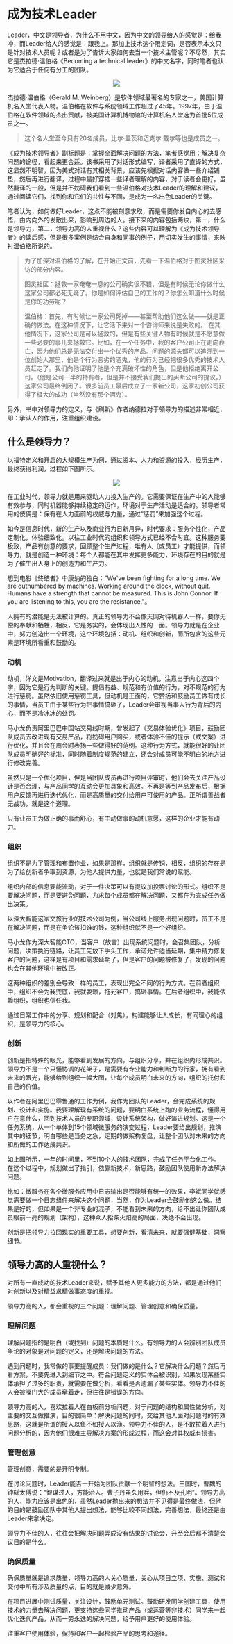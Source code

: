 # 成为技术Leader

Leader，中文是领导者，为什么不用中文，因为中文的领导给人的感觉是：给我冲，而Leader给人的感觉是：跟我上。那加上技术这个限定词，是否表示本文只是针对技术人员呢？或者是为了告诉大家如何去当一个技术主管呢？不尽然，其实它是杰拉德·温伯格《Becoming a technical leader》的中文名字，同时笔者也认为它适合于任何有分工的团队。

<center>
<img src="https://weipeng2k.github.io/lunatic-diary/resources/become-a-leader/become-a-tech-leader-preface.jpg" />
</center>

杰拉德·温伯格（Gerald M. Weinberg）是软件领域最著名的专家之一，美国计算机名人堂代表人物。温伯格在软件与系统领域工作超过了45年。1997年，由于温伯格在软件领域的杰出贡献，被美国计算机博物馆的计算机名人堂选为首批5位成员之一。

> 这个名人堂至今只有20名成员，比尔·盖茨和迈克尔·戴尔等也是成员之一。

《成为技术领导者》副标题是：掌握全面解决问题的方法，笔者感觉用：解决复杂问题的途径，看起来更合适。该书采用了对话形式编写，译者采用了直译的方式，这显然不明智，因为美式对话有其相关背景，应该先根据对话内容做一些介绍铺垫，然后再进行翻译，过程中最好穿插一些译者理解的内容，对于读者会更好。虽然翻译的一般，但是并不妨碍我们看到一些温伯格对技术Leader的理解和建议，通过阅读它们，找到你和它们的共性与不同，是成为一名出色Leader的关键。

笔者认为，如何做好Leader，这点不能被刻意求取，而是需要你发自内心的去感悟，由内向外的发散出来，影响到周边的人。接下来的内容包括两块，第一，什么是领导力，第二，领导力高的人重视什么？这些内容可以理解为《成为技术领导者》的读后感，但是很多案例是结合自身和同事的例子，用切实发生的事情，来映衬温伯格所说的。

> 为了加深对温伯格的了解，在开始正文前，先看一下温伯格对于图灵社区采访的部分内容。
>
> 图灵社区：拯救一家奄奄一息的公司确实很不错，但是有时候无论你做什么这家公司都必死无疑了。你是如何评估自己的工作的？你怎么知道什么时候是你的功劳呢？
>
> 温伯格：首先，有时候让一家公司死掉——甚至帮助他们这么做——就是正确的做法。在这种情况下，让它活下来对一个咨询师来说是失败的。
在其他情况下，这家公司是可以拯救的，但是有些关键人物有时候就是不愿意做一些必要的事儿来拯救它。比如，在一个任务中，我的客户公司正在走向衰亡，因为他们总是无法交付出一个优秀的产品。问题的源头都可以追溯到一位创始人那里，他是个行为恶劣的酒鬼，他的行为已经把很多优秀的技术人员赶走了。我们向他证明了他是个充满破坏性的角色，但是他拒绝离开公司。（他是公司一半的持有者，但是并不接受我们提出的买断公司的提议。）这家公司最终倒闭了。很多前员工最后成立了一家新公司，这家初创公司获得了极大的成功（当然没有那个酒鬼）。

另外，书中对领导力的定义，与《刷新》作者纳德拉对于领导力的描述非常相近，即：承认人的作用，注重组织建设。

## 什么是领导力？

以福特定义和开启的大规模生产为例，通过资本、人力和资源的投入，经历生产，最终获得利润，过程如下图所示。

<center>
<img src="https://weipeng2k.github.io/lunatic-diary/resources/become-a-leader/btl-product.png" />
</center>

在工业时代，领导力就是用来驱动人力投入生产的。它需要保证在生产中的人能够有效参与，同时机器能够持续稳定的运作，环境对于生产活动是适合的。领导者常用的伎俩是：保有在人力面前的权威与力量，通过“惩罚”来加强这个过程。

如今是信息时代，新的生产以及商业行为日新月异，时代要求：服务个性化，产品定制化，体验细致化。以往工业时代的组织和领导方式已经不合时宜。这种服务要极致，产品有创意的要求，回顾整个生产过程，唯有人（或员工）才能提供，而领导力，就是创造一种环境：每个人都能在其中发挥更多能力，环境存在的目的就是为了催生出人身上的创造力和生产力。

想到电影《终结者》中康纳的独白："We've been fighting for a long time. We are outnumbered by machines. Working around the clock, without quit. Humans have a strength that cannot be measured. This is John Connor. If you are listening to this, you are the resistance."。

人拥有的潜能是无法被计算的。真正的领导力不会像天网对待机器人一样，要你无偿的奉献和牺牲，相反，它是务实的，会体现出人性的一面。领导力就是在企业中，努力创造出一个环境，这个环境包括：动机、组织和创新，而所包含的这些元素是环境所看重和鼓励的。

### 动机

动机，洋文是Motivation，翻译过来就是出于内心的动机，注意出于内心这四个字，因为它是行为判断的关键。提倡有益、规范和有价值的行为，对不规范的行为进行惩罚。虽然依旧使用惩罚工具，但动机是正面的，它赞扬和鼓励员工做有成长的事情，当员工由于某些行为把事情搞砸了，Leader会审视当事人行为背后的内心，而不是冷冰冰的处罚。

马小龙负责阿里巴巴中国站交易线时期，曾发起了《交易体验优化》项目，鼓励团队成员去改进现有交易产品，将妨碍用户购买，或者体验不佳的提示（或文案）进行优化，并且会在周会时表扬一些做得好的范例。这种行为方式，就能很好的让团队成员明确好的标准，同时随着制度规范的建立，还会对成员可能不明白的地方进行修改完善。

虽然只是一个优化项目，但是当团队成员再进行项目评审时，他们会去关注产品设计是否合理，与产品同学的互动会更加具象和高效。不再是等到产品发布后，根据用户反馈再进行迭代优化，而是高质量的交付给用户可使用的产品。正所谓善战者无战功，就是这个道理。

只有让员工为做正确的事而舒心，有主动做事的动机意愿，这样的企业才能有动力。

### 组织

组织不是为了管理和布置作业，如果是那样，组织就是传销，相反，组织的存在是为了给创新者争取到资源，为他人提供力量，也就是我们常说的赋能。

组织内部的信息要能流动，对于一件决策可以有提议加投票讨论的形式。组织不是要解决问题，而是要避免问题，力求每个成员都在解决问题，又都在为完成任务做出决策。

以深大智能这家文旅行业的技术公司为例，当公司线上服务出现问题时，员工不是在解决问题，而是在争论该扣谁的钱，这种组织就不是一个好组织。

马小龙作为深大智能CTO，当客户（故宫）出现系统问题时，会召集团队，分析问题，决策执行链路，让员工先放下手头工作，承诺允许适当延期，集中精力修复客户的问题，这样是有项目和需求延期了，但是客户的问题被修复了，发现的问题也会在其他环境中被改正。

这两种组织的差别会导致一样的员工，表现出完全不同的行为方式。在前者组织中，组织不会为我兜底，我就耍赖，拖死客户，搞砸事情。在后者组织中，我能依赖组织，组织也信任我。

通过日常工作中的分享、规划和配合（对焦），构建能够让人成长，有同理心的组织，是领导力的核心。

### 创新

创新是指特殊的眼光，能够看到发展的方向，与组织分享，并在组织内形成共识。领导力不是一个只懂协调的花架子，是需要有专业能力和判断力的行家，拥有看到未来的眼光，能够给到组织一幅大图，让每个成员明白未来的方向，组织的托付和自己的价值。

以作者在阿里巴巴零售通的工作为例，我作为团队的Leader，会完成系统的规划、设计和实施。我要理解现有系统的问题，要明白系统上跑的业务流程，懂得用户在意什么，回到技术人员的专职领域，设计系统架构，做好演进规划。这是一个任务系统，从一个单体到15个领域微服务的演变过程，Leader要给出规划，推演其中的细节，明白哪些是当务之急，定期的做架构复盘，让整个团队对未来的方向和所做的工作达成共识。



如上图所示，一年的时间里，不到10个人的技术团队，完成了任务平台化工作。在这个过程中，规划做出了指引，依靠新技术，新思路，鼓励团队使用新办法解决问题。



比如：微服务在各个微服务应用中日志输出是否能够有统一的效果，李斌同学就感觉需要做一个日志组件来解决这个问题，当然，作为Leader会鼓励他这么做。结果是好的，但如果是一个非专业的混子，不能看到未来的方向，给不出让你团队成员眼前一亮的规划（架构），这种众人拾柴火焰高的局面，决绝不会出现。

创新是把领导力拉回现实的重要工具，想要创新，看清未来，就要强健基础，洞察细节。

## 领导力高的人重视什么？

对所有一直成功的技术Leader来说，赋予其他人更多能力的方法，都是通过他们对创新以及对精益求精做事态度的重视。

领导力高的人，都会重视的三个问题：理解问题、管理创意和确保质量。

### 理解问题

理解问题指的是明白（或找到）问题的本质是什么。有领导力的人会辨别团队成员争论的对象是对问题的定义，还是解决问题的方法。

遇到问题时，我常做的事要提醒成员：我们做的是什么？它解决什么问题？然后再看方案，不要先进入到细节之中。符合问题定义的实体会被识别，如果发现某些实体承担了过多的职责，就需要在做分析，看看是否遗漏了某些实体。领导力不佳的人会被嗓门大的成员牵着走，但往往是错误的方向。

领导力高的人，喜欢拉着人在白板前分析问题，对于问题的结构和属性做分析，对主要的交互做推演，目的很简单：解决问题的同时，交给其他人面对问题时的有效思路，这就是所谓的授人以鱼不如授人以渔。领导力不佳的人，是不敢拉着人进行问题分析的，因为他们很难主导解决方案的形成过程，而这会对其权威有损害。

### 管理创意

管理创意，需要的是开明专制。

在讨论问题时，Leader能否一开始为团队贡献一个明智的想法。三国时，曹魏的钟繇太傅说：“智谋过人，方能治人。曹子丹虽久用兵，但仍不及孔明”。领导力高的人，能力应该是出色的，虽然Leader抛出来的想法并不见得是最终做法，但他的目的是鼓励团队中其他人提出想法，能够比较不同想法，完善想法，最终还是由Leader来拿决定。

领导力不佳的人，往往会把解决问题弄成没有结果的讨论会，升至会后都不清楚会议目的是什么。

### 确保质量

确保质量就是追求质量，领导力高的人关心质量，关心从项目立项、实施、测试和交付中所有涉及质量的点，目的就是减少意外。

在项目进展中测试质量，关注设计，鼓励单元测试。鼓励研发同学创建工具，使用技术的力量去解决问题，更支持这些同学推动产品（或运营等非技术）同学来一起优化迭代产品，从而一劳永逸的解决问题，给予用户更好的使用体验。

注重客户使用体验，保持和客户一起检验产品的思考和途径。
